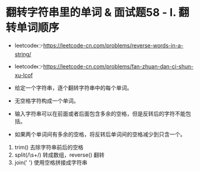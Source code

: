 # 翻转字符串里的单词 & 面试题58 - I. 翻转单词顺序
- leetcode👉https://leetcode-cn.com/problems/reverse-words-in-a-string/
- leetcode👉https://leetcode-cn.com/problems/fan-zhuan-dan-ci-shun-xu-lcof  

- 给定一个字符串，逐个翻转字符串中的每个单词。
- 无空格字符构成一个单词。
- 输入字符串可以在前面或者后面包含多余的空格，但是反转后的字符不能包括。
- 如果两个单词间有多余的空格，将反转后单词间的空格减少到只含一个。

1. trim() 去除字符串前后的空格  
2. split(/\s+/) 转成数组，reverse() 翻转
3. join(' ') 使用空格拼接成字符串  